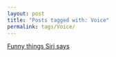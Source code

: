 ```yaml
---
layout: post
title: "Posts tagged with: Voice"
permalink: tags/Voice/
---
```

[Funny things Siri says](/2011/10/funny-things-siri-says)
